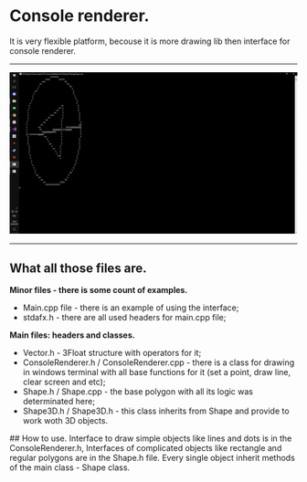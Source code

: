 # Console renderer. 

It is very flexible platform, becouse it is more drawing lib then interface for console renderer.
___

![something](model.gif)

____
## What all those files are.
<b>Minor files - there is some count of examples. </b>
<ul>
  <li>Main.cpp file - there is an example of using the interface;</li>
  <li>stdafx.h - there are all used headers for main.cpp file;</li>
</ul>
<b>Main files: headers and classes.</b>
<ul>
  <li>Vector.h - 3Float structure with operators for it;</li>
  <li>ConsoleRenderer.h / ConsoleRenderer.cpp - there is a class for drawing in windows terminal with all base functions for it (set a point, draw line, clear screen and etc);</li>
  <li>Shape.h / Shape.cpp - the base polygon with all its logic was determinated here;</li>
  <li>Shape3D.h / Shape3D.h - this class inherits from Shape and provide to work woth 3D objects.</li>
</ul>
## How to use.
Interface to draw simple objects like lines and dots is in the ConsoleRenderer.h,
Interfaces of complicated objects like rectangle and regular polygons are in the Shape.h file. Every single object inherit methods of the main class - Shape class. 
